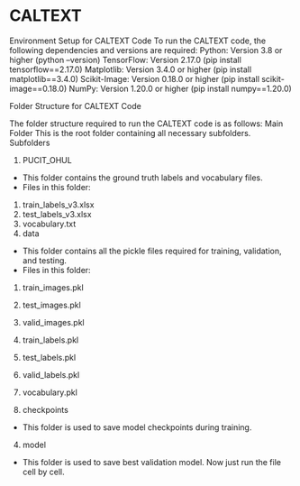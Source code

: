 # CALTEXT

Environment Setup for CALTEXT Code
To run the CALTEXT code, the following dependencies and versions are required:
   Python: Version 3.8 or higher (python –version)
   TensorFlow: Version 2.17.0 (pip install tensorflow==2.17.0)
   Matplotlib: Version 3.4.0 or higher (pip install matplotlib==3.4.0)
   Scikit-Image: Version 0.18.0 or higher (pip install scikit-image==0.18.0)
   NumPy: Version 1.20.0 or higher (pip install numpy==1.20.0)

Folder Structure for CALTEXT Code

The folder structure required to run the CALTEXT code is as follows:
Main Folder
This is the root folder containing all necessary subfolders.
Subfolders
1. PUCIT_OHUL
- This folder contains the ground truth labels and vocabulary files.
- Files in this folder:
1. train_labels_v3.xlsx
2. test_labels_v3.xlsx
3. vocabulary.txt
2. data
- This folder contains all the pickle files required for training, validation, and testing.
- Files in this folder:
1. train_images.pkl
2. test_images.pkl
3. valid_images.pkl
4. train_labels.pkl
5. test_labels.pkl

6. valid_labels.pkl
7. vocabulary.pkl
3. checkpoints
- This folder is used to save model checkpoints during training.
4. model
- This folder is used to save best validation model.
Now just run the file cell by cell.
